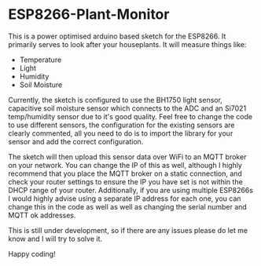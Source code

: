 # ESP8266-Plant-Monitor
This is a power optimised arduino based sketch for the ESP8266. It primarily serves to look after your houseplants. It will measure things like:
- Temperature
- Light
- Humidity
- Soil Moisture

Currently, the sketch is configured to use the BH1750 light sensor, capacitive soil moisture sensor which connects to the ADC and an Si7021 temp/humidity sensor due to it's good quality. Feel free to change the code to use different sensors, the configuration for the existing sensors are clearly commented, all you need to do is to import the library for your sensor and add the correct configuration. 

The sketch will then upload this sensor data over WiFi to an MQTT broker on your network. You can change the IP of this as well, although I highly recommend that you place the MQTT broker on a static connection, and check your router settings to ensure the IP you have set is not within the DHCP range of your router. Additionally, if you are using multiple ESP8266s I would highly advise using a separate IP address for each one, you can change this in the code as well as well as changing the serial number and MQTT ok addresses. 

This is still under development, so if there are any issues please do let me know and I will try to solve it. 

Happy coding!
